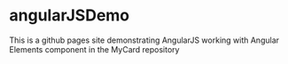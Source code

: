 # angularJSDemo

This is a github pages site demonstrating AngularJS working with Angular Elements component in the MyCard repository